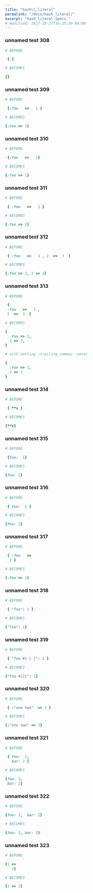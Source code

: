 ```yaml
---
title: "hash\\_literal"
permalink: "/docs/hash_literal/"
excerpt: "hash_literal Specs."
# modified: 2017-10-27T16:25:30-04:00
---
```

### unnamed test 308
```ruby
# BEFORE

 { }

```
```ruby
# BECOMES

{}

```
### unnamed test 309
```ruby
# BEFORE

 {:foo   =>   1 }

```
```ruby
# BECOMES

{:foo => 1}

```
### unnamed test 310
```ruby
# BEFORE

 {:foo   =>   1}

```
```ruby
# BECOMES

{:foo => 1}

```
### unnamed test 311
```ruby
# BEFORE

 { :foo   =>   1 }

```
```ruby
# BECOMES

{:foo => 1}

```
### unnamed test 312
```ruby
# BEFORE

 { :foo   =>   1 , 2  =>  3  }

```
```ruby
# BECOMES

{:foo => 1, 2 => 3}

```
### unnamed test 313
```ruby
# BEFORE

 {
 :foo   =>   1 ,
 2  =>  3  }

```
```ruby
# BECOMES

{
  :foo => 1,
  2 => 3,
}

```
```ruby
# with setting :trailing_commas :never

{
  :foo => 1,
  2 => 3
}
```
### unnamed test 314
```ruby
# BEFORE

 { **x }

```
```ruby
# BECOMES

{**x}

```
### unnamed test 315
```ruby
# BEFORE

 {foo:  1}

```
```ruby
# BECOMES

{foo: 1}

```
### unnamed test 316
```ruby
# BEFORE

 { foo:  1 }

```
```ruby
# BECOMES

{foo: 1}

```
### unnamed test 317
```ruby
# BEFORE

 { :foo   =>
  1 }

```
```ruby
# BECOMES

{:foo => 1}

```
### unnamed test 318
```ruby
# BEFORE

 { "foo": 1 }

```
```ruby
# BECOMES

{"foo": 1}

```
### unnamed test 319
```ruby
# BEFORE

 { "foo #{ 2 }": 1 }

```
```ruby
# BECOMES

{"foo #{2}": 1}

```
### unnamed test 320
```ruby
# BEFORE

 { :"one two"  => 3 }

```
```ruby
# BECOMES

{:"one two" => 3}

```
### unnamed test 321
```ruby
# BEFORE

 { foo:  1,
   bar: 2 }

```
```ruby
# BECOMES

{foo: 1,
 bar: 2}

```
### unnamed test 322
```ruby
# BEFORE

{foo: 1,  bar: 2}

```
```ruby
# BECOMES

{foo: 1, bar: 2}

```
### unnamed test 323
```ruby
# BEFORE

{1 =>
   2}

```
```ruby
# BECOMES

{1 => 2}
```
